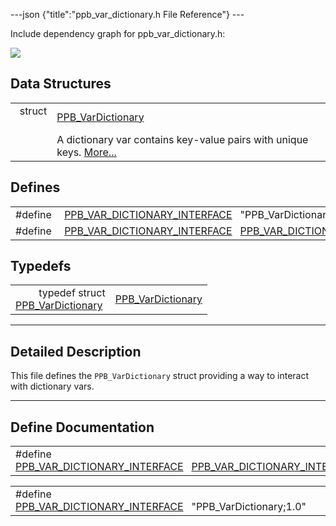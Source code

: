 ---json {"title":"ppb\_var\_dictionary.h File Reference"} ---

Include dependency graph for ppb\_var\_dictionary.h:

![](/docs/native-client/pepper_beta/c/ppb__var__dictionary_8h__incl.png)

Data Structures
---------------

<table><tbody><tr class="odd"><td style="text-align: right;">struct  </td><td><a href="/docs/native-client/pepper_beta/c/struct_p_p_b___var_dictionary__1__0/" class="el">PPB_VarDictionary</a></td></tr><tr class="even"><td style="text-align: right;"> </td><td>A dictionary var contains key-value pairs with unique keys. <a href="/docs/native-client/pepper_beta/c/struct_p_p_b___var_dictionary__1__0#details">More...</a><br />
</td></tr></tbody></table>

Defines
-------

<table><tbody><tr class="odd"><td style="text-align: right;">#define </td><td><a href="/docs/native-client/pepper_beta/c/ppb__var__dictionary_8h#a33d58f4be531cacb629c9eb33ab8cdc2" class="el">PPB_VAR_DICTIONARY_INTERFACE</a>   "PPB_VarDictionary;1.0"</td></tr><tr class="even"><td style="text-align: right;">#define </td><td><a href="/docs/native-client/pepper_beta/c/ppb__var__dictionary_8h#ac9d41ef2449d860ee3b429c148bd6be9" class="el">PPB_VAR_DICTIONARY_INTERFACE</a>   <a href="/docs/native-client/pepper_beta/c/ppb__var__dictionary_8h#a33d58f4be531cacb629c9eb33ab8cdc2" class="el">PPB_VAR_DICTIONARY_INTERFACE</a></td></tr></tbody></table>

Typedefs
--------

<table><tbody><tr class="odd"><td style="text-align: right;">typedef struct<br />
<a href="/docs/native-client/pepper_beta/c/struct_p_p_b___var_dictionary__1__0/" class="el">PPB_VarDictionary</a> </td><td><a href="/docs/native-client/pepper_beta/c/group___interfaces#ga69826004b5c32232c9639090f3e1db2e" class="el">PPB_VarDictionary</a></td></tr></tbody></table>

------------------------------------------------------------------------

<span id="details" class="anchor" style="margin: 0;"></span>

Detailed Description
--------------------

This file defines the `PPB_VarDictionary` struct providing a way to interact with dictionary vars.

------------------------------------------------------------------------

Define Documentation
--------------------

<span id="ac9d41ef2449d860ee3b429c148bd6be9" class="anchor" style="margin: 0;"></span>

<table><tbody><tr class="odd"><td>#define <a href="/docs/native-client/pepper_beta/c/ppb__var__dictionary_8h#ac9d41ef2449d860ee3b429c148bd6be9" class="el">PPB_VAR_DICTIONARY_INTERFACE</a>   <a href="/docs/native-client/pepper_beta/c/ppb__var__dictionary_8h#a33d58f4be531cacb629c9eb33ab8cdc2" class="el">PPB_VAR_DICTIONARY_INTERFACE</a></td></tr></tbody></table>

<span id="a33d58f4be531cacb629c9eb33ab8cdc2" class="anchor" style="margin: 0;"></span>

<table><tbody><tr class="odd"><td>#define <a href="/docs/native-client/pepper_beta/c/ppb__var__dictionary_8h#a33d58f4be531cacb629c9eb33ab8cdc2" class="el">PPB_VAR_DICTIONARY_INTERFACE</a>   "PPB_VarDictionary;1.0"</td></tr></tbody></table>
